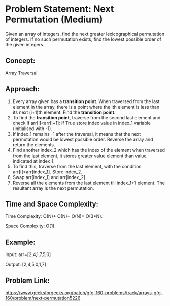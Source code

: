 # Problem Statement: Next Permutation (Medium)
Given an array of integers, find the next greater lexicographical permutation of integers. If no such permutation exists, find the lowest possible order of the given integers.

## Concept:
Array Traversal

## Approach: 
1. Every array given has a **transition point**. When traversed from the last element in the array, there is a point where the ith element is less than its next (i+1)th element. Find the **transition point**.
2. To find the **transition point**, traverse from the second last element and check if arr[i]<arr[i+1]: if True store index value in index_1 variable (initialised with -1).
3. If index_1 remains -1 after the traversal, it means that the next permutation would be lowest possible order. Reverse the array and return the elements.
4. Find another index_2 which has the index of the element when traversed from the last element, it stores greater value element than value indicated at index_1.
5. To find this, traverse from the last element, with the condition arr[i]>arr[index_1]. Store index_2.
6. Swap arr[index_1] and arr[index_2].
7. Reverse all the elements from the last element till index_1+1 element. The resultant array is the next permutation.

## Time and Space Complexity:
Time Complexity: O(N)+ O(N)+ O(N)= O(3*N).

Space Complexity: O(1).

## Example: 
Input: arr=[2,4,1,7,5,0]

Output: [2,4,5,0,1,7]

## Problem Link:
https://www.geeksforgeeks.org/batch/gfg-160-problems/track/arrays-gfg-160/problem/next-permutation5226
